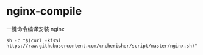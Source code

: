 # nginx-compile

一键命令编译安装 nginx

```shell
sh -c "$(curl -kfsSl https://raw.githubusercontent.com/cncherisher/script/master/nginx.sh)"
```